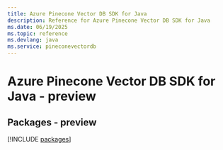 ```yaml
---
title: Azure Pinecone Vector DB SDK for Java
description: Reference for Azure Pinecone Vector DB SDK for Java
ms.date: 06/19/2025
ms.topic: reference
ms.devlang: java
ms.service: pineconevectordb
---
```

# Azure Pinecone Vector DB SDK for Java - preview
## Packages - preview
[!INCLUDE [packages](pinecone-vector-db-index.md)]